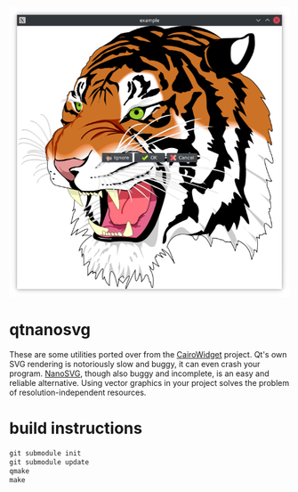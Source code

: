 ![screenshot.png](screenshot.png?raw=true)
# qtnanosvg
These are some utilities ported over from the [CairoWidget](https://github.com/user1095108/cairowidget) project. Qt's own SVG rendering is notoriously slow and buggy, it can even crash your program. [NanoSVG](https://github.com/memononen/nanosvg), though also buggy and incomplete, is an easy and reliable alternative. Using vector graphics in your project solves the problem of resolution-independent resources.
# build instructions
    git submodule init
    git submodule update
    qmake
    make
